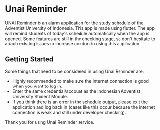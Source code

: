 # Unai Reminder

UNAI Reminder is an alarm application for the study schedule of the Adventist University of Indonesia. This app is made using flutter. The app will remind students of today's schedule automatically when the app is opened. Some features are still in the checking stage, so don't hesitate to attach existing issues to increase comfort in using this application.

## Getting Started

Some things that need to be considered in using Unai Reminder are:

- Highly recommended to make sure the internet connection is good when you want to log in.
- Enter the same credential/account as the Indonesian Adventist University Student Module.
- If you think there is an error in the schedule output, please exit the application and log back in (cases like this occur because the internet connection is weak and still under developer checking).

Thank you for using Unai Reminder service.
